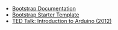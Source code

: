 - [Bootstrap Documentation](http://getbootstrap.com/)
- [Bootstrap Starter Template](https://gist.github.com/eng/3db2474e3566baac9f90)
- [TED Talk: Introduction to Arduino (2012)](http://www.ted.com/talks/massimo_banzi_how_arduino_is_open_sourcing_imagination)
